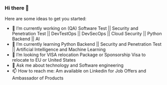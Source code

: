 ### Hi there 👋


Here are some ideas to get you started:

- 🔭 I’m currently working on (QA) Software Test || Security and Penetration Test || DevTestOps || DevSecOps || Cloud Security || Python Backend || AI
- 🌱 I’m currently learning Python Backend || Security and Penetration Test || Artificial Intelligence and Machine Learning
- 🤔 I’m looking for VISA relocation Package or Sponsorship Visa to relocate to EU or United States
- 💬 Ask me about technology and Software engineering
- 📫 How to reach me: Am available on Linkedin for Job Offers and Ambassador of Products



